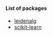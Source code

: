 #### List of packages
* [leidenalg](../../raw/main/leidenalg/dist/leidenalg-0.8.9-cp310-cp310-linux_x86_64.whl)
* [scikit-learn](../../raw/main/scikit-learn/dist/scikit_learn-1.1.dev0-cp310-cp310-linux_x86_64.whl)
